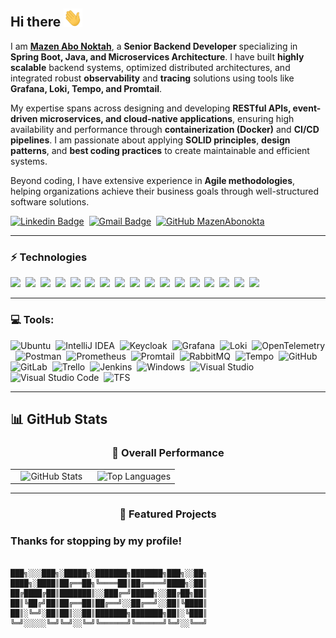 ## Hi there <img src="https://raw.githubusercontent.com/ABSphreak/ABSphreak/master/gifs/Hi.gif" width="30px">

I am [**Mazen Abo Noktah**](https://github.com/MazenAbonokta), a **Senior Backend Developer** specializing in **Spring Boot, Java, and Microservices Architecture**. I have built **highly scalable** backend systems, optimized distributed architectures, and integrated robust **observability** and **tracing** solutions using tools like **Grafana, Loki, Tempo, and Promtail**.

My expertise spans across designing and developing **RESTful APIs, event-driven microservices, and cloud-native applications**, ensuring high availability and performance through **containerization (Docker)** and **CI/CD pipelines**. I am passionate about applying **SOLID principles**, **design patterns**, and **best coding practices** to create maintainable and efficient systems.

Beyond coding, I have extensive experience in **Agile methodologies**, helping organizations achieve their business goals through well-structured software solutions.

[![Linkedin Badge](https://img.shields.io/badge/-mazen--abo--noktah-blue?style=flat&logo=Linkedin&logoColor=white&link=https://www.linkedin.com/in/mazen-abo-noktah/)](https://www.linkedin.com/in/mazen-abo-noktah/)&nbsp;
[![Gmail Badge](https://img.shields.io/badge/-mazen.abonoktah@gmail.com-c14438?style=flat&logo=Gmail&logoColor=white&link=mailto:mazen.abonoktah@gmail.com)](mailto:mazen.abonoktah@gmail.com)&nbsp;
[![GitHub MazenAbonokta](https://img.shields.io/github/followers/MazenAbonokta?label=follow&style=social)](https://github.com/MazenAbonokta)&nbsp;

---
### ⚡ Technologies
![](https://img.shields.io/badge/Spring%20Boot-6DB33F?style=flat&logo=spring-boot&logoColor=white)&nbsp;
![](https://img.shields.io/badge/Java-ED8B00?style=flat&logo=java&logoColor=white)&nbsp;
![](https://img.shields.io/badge/Angular-DD0031?style=flat&logo=angular&logoColor=white)&nbsp;
![](https://img.shields.io/badge/TypeScript-007ACC?style=flat&logo=typescript&logoColor=white)&nbsp;
![](https://img.shields.io/badge/MySQL-005C84?style=flat&logo=mysql&logoColor=white)&nbsp;
![](https://img.shields.io/badge/PostgreSQL-316192?style=flat&logo=postgresql&logoColor=white)&nbsp;
![](https://img.shields.io/badge/Apache-D42029?style=flat&logo=apache&logoColor=white)&nbsp;
![](https://img.shields.io/badge/Docker-2496ED?style=flat&logo=docker&logoColor=white)&nbsp;
![](https://img.shields.io/badge/.NET-5C2D91?style=flat&logo=.net&logoColor=white)&nbsp;
![](https://img.shields.io/badge/C%23-239120?style=flat&logo=c-sharp&logoColor=white)&nbsp;
![](https://img.shields.io/badge/SQL%20Server-CC2927?style=flat&logo=microsoft%20sql%20server&logoColor=white)&nbsp;
![](https://img.shields.io/badge/CSS-239120?style=flat&logo=css3&logoColor=white)&nbsp;
![](https://img.shields.io/badge/HTML5-E34F26?style=flat&logo=html5&logoColor=white)&nbsp;
![](https://img.shields.io/badge/JavaScript-yellow?style=flat&logo=javascript&logoColor=white)&nbsp;
![](https://img.shields.io/badge/Bootstrap-563D7C?style=flat&logo=bootstrap&logoColor=white)&nbsp;
![](https://img.shields.io/badge/Git-F05033?style=flat&logo=git&logoColor=white)&nbsp;
![](https://img.shields.io/badge/JWT-d63aff?style=flat&logo=json-web-tokens&logoColor=white)&nbsp;

---
### 💻 Tools:
![Ubuntu](https://img.shields.io/badge/Ubuntu-E95420?style=flat&logo=ubuntu&logoColor=white)&nbsp;
![IntelliJ IDEA](https://img.shields.io/badge/IntelliJ%20IDEA-000000?style=flat&logo=intellij-idea&logoColor=white)&nbsp;
![Keycloak](https://img.shields.io/badge/Keycloak-0078D7?style=flat&logo=keycloak&logoColor=white)&nbsp;
![Grafana](https://img.shields.io/badge/Grafana-F46800?style=flat&logo=grafana&logoColor=white)&nbsp;
![Loki](https://img.shields.io/badge/Loki-3DDC84?style=flat&logo=loki&logoColor=white)&nbsp;
![OpenTelemetry](https://img.shields.io/badge/OpenTelemetry-6A1B9A?style=flat&logo=opentelemetry&logoColor=white)&nbsp;
![Postman](https://img.shields.io/badge/Postman-FF6C37?style=flat&logo=postman&logoColor=white)&nbsp;
![Prometheus](https://img.shields.io/badge/Prometheus-E6522C?style=flat&logo=prometheus&logoColor=white)&nbsp;
![Promtail](https://img.shields.io/badge/Promtail-FF9800?style=flat&logo=promtail&logoColor=white)&nbsp;
![RabbitMQ](https://img.shields.io/badge/RabbitMQ-FF6600?style=flat&logo=rabbitmq&logoColor=white)&nbsp;
![Tempo](https://img.shields.io/badge/Tempo-0099E5?style=flat&logo=tempo&logoColor=white)&nbsp;
![GitHub](https://img.shields.io/badge/GitHub-181717?style=flat&logo=github&logoColor=white)&nbsp;
![GitLab](https://img.shields.io/badge/GitLab-FC6D26?style=flat&logo=gitlab&logoColor=white)&nbsp;
![Trello](https://img.shields.io/badge/Trello-0052CC?style=flat&logo=trello&logoColor=white)&nbsp;
![Jenkins](https://img.shields.io/badge/Jenkins-D24939?style=flat&logo=jenkins&logoColor=white)&nbsp;
![Windows](https://img.shields.io/badge/Windows-0078D6?style=flat&logo=windows&logoColor=white)&nbsp;
![Visual Studio](https://img.shields.io/badge/Visual%20Studio-5C2D91?style=flat&logo=visual-studio&logoColor=white)&nbsp;
![Visual Studio Code](https://img.shields.io/badge/Visual%20Studio%20Code-007ACC?style=flat&logo=visual-studio-code&logoColor=white)&nbsp;
![TFS](https://img.shields.io/badge/TFS-007ACC?style=flat&logo=tfs&logoColor=white)&nbsp;

---
## 📊 GitHub Stats

<div align="center">

### 🚀 Overall Performance  

<table width="100%">
  <tr>
    <td align="center" width="50%">
      <img src="https://github-readme-stats.vercel.app/api?username=MazenAbonokta&show_icons=true&theme=transparent&hide_border=true" alt="GitHub Stats" width="100%">
    </td>
    <td align="center" width="50%">
      <img src="https://github-readme-stats.vercel.app/api/top-langs/?username=MazenAbonokta&layout=compact&hide_border=true" alt="Top Languages" width="100%">
    </td>
  </tr>
</table>

---

### 📌 Featured Projects  



</div>



### Thanks for stopping by my profile!
```

███╗░░░███╗░█████╗░███████╗███████╗███╗░░██╗
████╗░████║██╔══██╗╚════██║██╔════╝████╗░██║
██╔████╔██║███████║░░███╔═╝█████╗░░██╔██╗██║
██║╚██╔╝██║██╔══██║██╔══╝░░██╔══╝░░██║╚████║
██║░╚═╝░██║██║░░██║███████╗███████╗██║░╚███║
╚═╝░░░░░╚═╝╚═╝░░╚═╝╚══════╝╚══════╝╚═╝░░╚══╝

